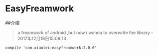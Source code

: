 # EasyFreamwork
##介绍
>a freamwork of android ,but now i wanna to overwrite the library - 2017年12月18日15:08:13

```
compile 'com.xiaolei:easyfreamwork:2.0.0'
```
